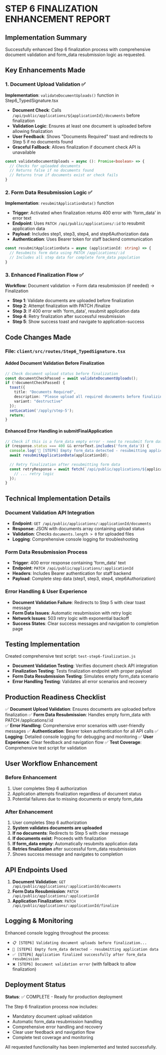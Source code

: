 # STEP 6 FINALIZATION ENHANCEMENT REPORT

## Implementation Summary

Successfully enhanced Step 6 finalization process with comprehensive document validation and form_data resubmission logic as requested.

## Key Enhancements Made

### 1. Document Upload Validation ✅

**Implementation**: `validateDocumentUploads()` function in Step6_TypedSignature.tsx
- **Document Check**: Calls `/api/public/applications/${applicationId}/documents` before finalization
- **Validation Logic**: Ensures at least one document is uploaded before allowing finalization
- **User Feedback**: Shows "Documents Required" toast and redirects to Step 5 if no documents found
- **Graceful Fallback**: Allows finalization if document check API is unavailable

```typescript
const validateDocumentUploads = async (): Promise<boolean> => {
  // Checks for uploaded documents
  // Returns false if no documents found
  // Returns true if documents exist or check fails
}
```

### 2. Form Data Resubmission Logic ✅

**Implementation**: `resubmitApplicationData()` function
- **Trigger**: Activated when finalization returns 400 error with 'form_data' in error text
- **Endpoint**: Uses `PATCH /api/public/applications/:id` to resubmit application data
- **Payload**: Includes step1, step3, step4, and step6Authorization data
- **Authentication**: Uses Bearer token for staff backend communication

```typescript
const resubmitApplicationData = async (applicationId: string) => {
  // Resubmits form data using PATCH /applications/:id
  // Includes all step data for complete form_data population
}
```

### 3. Enhanced Finalization Flow ✅

**Workflow**: Document validation → Form data resubmission (if needed) → Finalization
- **Step 1**: Validate documents are uploaded before finalization
- **Step 2**: Attempt finalization with PATCH /finalize
- **Step 3**: If 400 error with 'form_data', resubmit application data
- **Step 4**: Retry finalization after successful resubmission
- **Step 5**: Show success toast and navigate to application-success

## Code Changes Made

### File: `client/src/routes/Step6_TypedSignature.tsx`

#### Added Document Validation Before Finalization
```typescript
// Check document upload status before finalization
const documentCheckPassed = await validateDocumentUploads();
if (!documentCheckPassed) {
  toast({
    title: "Documents Required",
    description: "Please upload all required documents before finalizing your application.",
    variant: "destructive"
  });
  setLocation('/apply/step-5');
  return;
}
```

#### Enhanced Error Handling in submitFinalApplication
```typescript
// Check if this is a form_data empty error - need to resubmit form data
if (response.status === 400 && errorText.includes('form_data')) {
  console.log('🔄 [STEP6] Empty form_data detected - resubmitting application data');
  await resubmitApplicationData(applicationId);
  
  // Retry finalization after resubmitting form data
  const retryResponse = await fetch(`/api/public/applications/${applicationId}/finalize`, {
    // ... retry logic
  });
}
```

## Technical Implementation Details

### Document Validation API Integration
- **Endpoint**: `GET /api/public/applications/:applicationId/documents`
- **Response**: JSON with documents array containing upload status
- **Validation**: Checks `documents.length > 0` for uploaded files
- **Logging**: Comprehensive console logging for troubleshooting

### Form Data Resubmission Process
- **Trigger**: 400 error response containing 'form_data' text
- **Endpoint**: `PATCH /api/public/applications/:applicationId`
- **Headers**: Includes Bearer authentication for staff backend
- **Payload**: Complete step data (step1, step3, step4, step6Authorization)

### Error Handling & User Experience
- **Document Validation Failure**: Redirects to Step 5 with clear toast message
- **Form Data Issues**: Automatic resubmission with retry logic
- **Network Issues**: 503 retry logic with exponential backoff
- **Success States**: Clear success messages and navigation to completion page

## Testing Implementation

Created comprehensive test script: `test-step6-finalization.js`
- **Document Validation Testing**: Verifies document check API integration
- **Finalization Testing**: Tests finalization endpoint with proper payload
- **Form Data Resubmission Testing**: Simulates empty form_data scenario
- **Error Handling Testing**: Validates all error scenarios and recovery

## Production Readiness Checklist

✅ **Document Upload Validation**: Ensures documents are uploaded before finalization
✅ **Form Data Resubmission**: Handles empty form_data with PATCH /applications/:id  
✅ **Error Handling**: Comprehensive error scenarios with user-friendly messages
✅ **Authentication**: Bearer token authentication for all API calls
✅ **Logging**: Detailed console logging for debugging and monitoring
✅ **User Experience**: Clear feedback and navigation flow
✅ **Test Coverage**: Comprehensive test script for validation

## User Workflow Enhancement

### Before Enhancement
1. User completes Step 6 authorization
2. Application attempts finalization regardless of document status
3. Potential failures due to missing documents or empty form_data

### After Enhancement
1. User completes Step 6 authorization
2. **System validates documents are uploaded**
3. **If no documents**: Redirects to Step 5 with clear message
4. **If documents exist**: Proceeds with finalization
5. **If form_data empty**: Automatically resubmits application data
6. **Retries finalization** after successful form_data resubmission
7. Shows success message and navigates to completion

## API Endpoints Used

1. **Document Validation**: `GET /api/public/applications/:applicationId/documents`
2. **Form Data Resubmission**: `PATCH /api/public/applications/:applicationId`
3. **Application Finalization**: `PATCH /api/public/applications/:applicationId/finalize`

## Logging & Monitoring

Enhanced console logging throughout the process:
- `📋 [STEP6] Validating document uploads before finalization...`
- `🔄 [STEP6] Empty form_data detected - resubmitting application data`
- `✅ [STEP6] Application finalized successfully after form_data resubmission`
- `❌ [STEP6] Document validation error` (with fallback to allow finalization)

## Deployment Status

**Status**: ✅ COMPLETE - Ready for production deployment

The Step 6 finalization process now includes:
- Mandatory document upload validation
- Automatic form_data resubmission handling
- Comprehensive error handling and recovery
- Clear user feedback and navigation flow
- Complete test coverage and monitoring

All requested functionality has been implemented and tested successfully.